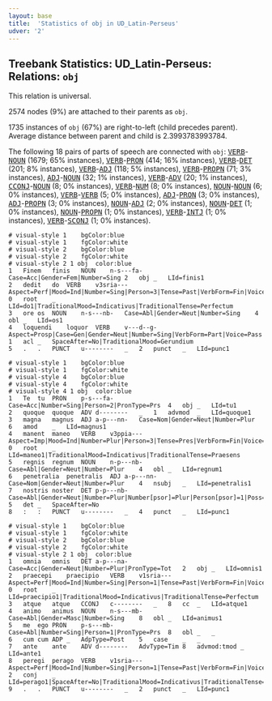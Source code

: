 ```yaml
---
layout: base
title:  'Statistics of obj in UD_Latin-Perseus'
udver: '2'
---
```


## Treebank Statistics: UD_Latin-Perseus: Relations: `obj`

This relation is universal.

2574 nodes (9%) are attached to their parents as `obj`.

1735 instances of `obj` (67%) are right-to-left (child precedes parent).
Average distance between parent and child is 2.3993783993784.

The following 18 pairs of parts of speech are connected with `obj`: <tt><a href="la_perseus-pos-VERB.html">VERB</a></tt>-<tt><a href="la_perseus-pos-NOUN.html">NOUN</a></tt> (1679; 65% instances), <tt><a href="la_perseus-pos-VERB.html">VERB</a></tt>-<tt><a href="la_perseus-pos-PRON.html">PRON</a></tt> (414; 16% instances), <tt><a href="la_perseus-pos-VERB.html">VERB</a></tt>-<tt><a href="la_perseus-pos-DET.html">DET</a></tt> (201; 8% instances), <tt><a href="la_perseus-pos-VERB.html">VERB</a></tt>-<tt><a href="la_perseus-pos-ADJ.html">ADJ</a></tt> (118; 5% instances), <tt><a href="la_perseus-pos-VERB.html">VERB</a></tt>-<tt><a href="la_perseus-pos-PROPN.html">PROPN</a></tt> (71; 3% instances), <tt><a href="la_perseus-pos-ADJ.html">ADJ</a></tt>-<tt><a href="la_perseus-pos-NOUN.html">NOUN</a></tt> (32; 1% instances), <tt><a href="la_perseus-pos-VERB.html">VERB</a></tt>-<tt><a href="la_perseus-pos-ADV.html">ADV</a></tt> (20; 1% instances), <tt><a href="la_perseus-pos-CCONJ.html">CCONJ</a></tt>-<tt><a href="la_perseus-pos-NOUN.html">NOUN</a></tt> (8; 0% instances), <tt><a href="la_perseus-pos-VERB.html">VERB</a></tt>-<tt><a href="la_perseus-pos-NUM.html">NUM</a></tt> (8; 0% instances), <tt><a href="la_perseus-pos-NOUN.html">NOUN</a></tt>-<tt><a href="la_perseus-pos-NOUN.html">NOUN</a></tt> (6; 0% instances), <tt><a href="la_perseus-pos-VERB.html">VERB</a></tt>-<tt><a href="la_perseus-pos-VERB.html">VERB</a></tt> (5; 0% instances), <tt><a href="la_perseus-pos-ADJ.html">ADJ</a></tt>-<tt><a href="la_perseus-pos-PRON.html">PRON</a></tt> (3; 0% instances), <tt><a href="la_perseus-pos-ADJ.html">ADJ</a></tt>-<tt><a href="la_perseus-pos-PROPN.html">PROPN</a></tt> (3; 0% instances), <tt><a href="la_perseus-pos-NOUN.html">NOUN</a></tt>-<tt><a href="la_perseus-pos-ADJ.html">ADJ</a></tt> (2; 0% instances), <tt><a href="la_perseus-pos-NOUN.html">NOUN</a></tt>-<tt><a href="la_perseus-pos-DET.html">DET</a></tt> (1; 0% instances), <tt><a href="la_perseus-pos-NOUN.html">NOUN</a></tt>-<tt><a href="la_perseus-pos-PROPN.html">PROPN</a></tt> (1; 0% instances), <tt><a href="la_perseus-pos-VERB.html">VERB</a></tt>-<tt><a href="la_perseus-pos-INTJ.html">INTJ</a></tt> (1; 0% instances), <tt><a href="la_perseus-pos-VERB.html">VERB</a></tt>-<tt><a href="la_perseus-pos-SCONJ.html">SCONJ</a></tt> (1; 0% instances).


~~~ conllu
# visual-style 1	bgColor:blue
# visual-style 1	fgColor:white
# visual-style 2	bgColor:blue
# visual-style 2	fgColor:white
# visual-style 2 1 obj	color:blue
1	Finem	finis	NOUN	n-s---fa-	Case=Acc|Gender=Fem|Number=Sing	2	obj	_	LId=finis1
2	dedit	do	VERB	v3sria---	Aspect=Perf|Mood=Ind|Number=Sing|Person=3|Tense=Past|VerbForm=Fin|Voice=Act	0	root	_	LId=do1|TraditionalMood=Indicativus|TraditionalTense=Perfectum
3	ore	os	NOUN	n-s---nb-	Case=Abl|Gender=Neut|Number=Sing	4	obl	_	LId=os1
4	loquendi	loquor	VERB	v---d--g-	Aspect=Prosp|Case=Gen|Gender=Neut|Number=Sing|VerbForm=Part|Voice=Pass	1	acl	_	SpaceAfter=No|TraditionalMood=Gerundium
5	.	.	PUNCT	u--------	_	2	punct	_	LId=punc1

~~~


~~~ conllu
# visual-style 1	bgColor:blue
# visual-style 1	fgColor:white
# visual-style 4	bgColor:blue
# visual-style 4	fgColor:white
# visual-style 4 1 obj	color:blue
1	Te	tu	PRON	p-s---fa-	Case=Acc|Number=Sing|Person=2|PronType=Prs	4	obj	_	LId=tu1
2	quoque	quoque	ADV	d--------	_	1	advmod	_	LId=quoque1
3	magna	magnus	ADJ	a-p---nn-	Case=Nom|Gender=Neut|Number=Plur	6	amod	_	LId=magnus1
4	manent	maneo	VERB	v3ppia---	Aspect=Imp|Mood=Ind|Number=Plur|Person=3|Tense=Pres|VerbForm=Fin|Voice=Act	0	root	_	LId=maneo1|TraditionalMood=Indicativus|TraditionalTense=Praesens
5	regnis	regnum	NOUN	n-p---nb-	Case=Abl|Gender=Neut|Number=Plur	4	obl	_	LId=regnum1
6	penetralia	penetralis	ADJ	a-p---nn-	Case=Nom|Gender=Neut|Number=Plur	4	nsubj	_	LId=penetralis1
7	nostris	noster	DET	p-p---nb-	Case=Abl|Gender=Neut|Number=Plur|Number[psor]=Plur|Person[psor]=1|Poss=Yes|PronType=Prs	5	det	_	SpaceAfter=No
8	:	:	PUNCT	u--------	_	4	punct	_	LId=punc1

~~~


~~~ conllu
# visual-style 1	bgColor:blue
# visual-style 1	fgColor:white
# visual-style 2	bgColor:blue
# visual-style 2	fgColor:white
# visual-style 2 1 obj	color:blue
1	omnia	omnis	DET	a-p---na-	Case=Acc|Gender=Neut|Number=Plur|PronType=Tot	2	obj	_	LId=omnis1
2	praecepi	praecipio	VERB	v1sria---	Aspect=Perf|Mood=Ind|Number=Sing|Person=1|Tense=Past|VerbForm=Fin|Voice=Act	0	root	_	LId=praecipio1|TraditionalMood=Indicativus|TraditionalTense=Perfectum
3	atque	atque	CCONJ	c--------	_	8	cc	_	LId=atque1
4	animo	animus	NOUN	n-s---mb-	Case=Abl|Gender=Masc|Number=Sing	8	obl	_	LId=animus1
5	me	ego	PRON	p-s---mb-	Case=Abl|Number=Sing|Person=1|PronType=Prs	8	obl	_	_
6	cum	cum	ADP	_	AdpType=Post	5	case	_	_
7	ante	ante	ADV	d--------	AdvType=Tim	8	advmod:tmod	_	LId=ante1
8	peregi	perago	VERB	v1sria---	Aspect=Perf|Mood=Ind|Number=Sing|Person=1|Tense=Past|VerbForm=Fin|Voice=Act	2	conj	_	LId=perago1|SpaceAfter=No|TraditionalMood=Indicativus|TraditionalTense=Perfectum
9	.	.	PUNCT	u--------	_	2	punct	_	LId=punc1

~~~


